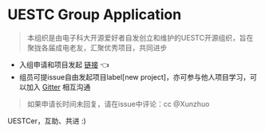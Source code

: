 # UESTC Group Application

> 本组织是由电子科大开源爱好者自发创立和维护的UESTC开源组织，旨在聚拢各届成电老友，汇聚优秀项目，共同进步

- 入组申请和项目发起 [链接](//github.com/uestcer/application/issues?utf8=%E2%9C%93&q=) 👈
- 组员可提issue自由发起项目label[new project]，亦可参与他人项目学习，可以加入 [Gitter](https://gitter.im/uestc-community/community) 相互沟通

> 如果申请长时间未回复，请在issue中评论：cc @Xunzhuo

UESTCer，互助、共进 :)


